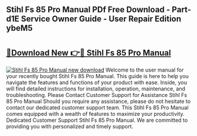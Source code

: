 ## Stihl Fs 85 Pro Manual PDf Free Download - Part-d1E Service Owner Guide - User Repair Edition ybeM5

# <h2><a href="http://bc82960.oget.top/?id=Stihl+Fs+85+Pro+Manual">🔗Download New 👉🔴 Stihl Fs 85 Pro Manual</a></h2>

[![Stihl Fs 85 Pro Manual new download](https://i.imgur.com/5g1atiW.png)](http://bc82960.oget.top/?id=Stihl+Fs+85+Pro+Manual)
Welcome to the user manual for your recently bought Stihl Fs 85 Pro Manual. This guide is here to help you navigate the features and functions of your product with ease. Inside, you will find detailed instructions for installation, operation, maintenance, and troubleshooting. Please Contact Customer Support for Assistance Stihl Fs 85 Pro Manual Should you require any assistance, please do not hesitate to contact our dedicated customer support team. This Stihl Fs 85 Pro Manual comes equipped with a wealth of features to maximize your productivity. Dedicated Customer Support Stihl Fs 85 Pro Manual. We are committed to providing you with personalized and timely support.
